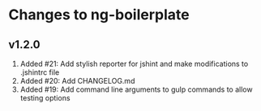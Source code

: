 # Changes to ng-boilerplate

## v1.2.0

1. Added #21: Add stylish reporter for jshint and make modifications to .jshintrc file
2. Added #20: Add CHANGELOG.md
3. Added #19: Add command line arguments to gulp commands to allow testing options
